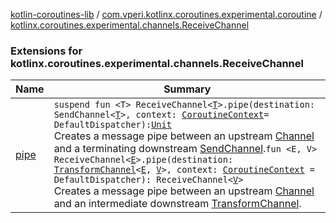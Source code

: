[kotlin-coroutines-lib](../../index.md) / [com.vperi.kotlinx.coroutines.experimental.coroutine](../index.md) / [kotlinx.coroutines.experimental.channels.ReceiveChannel](./index.md)

### Extensions for kotlinx.coroutines.experimental.channels.ReceiveChannel

| Name | Summary |
|---|---|
| [pipe](pipe.md) | `suspend fun <T> ReceiveChannel<`[`T`](pipe.md#T)`>.pipe(destination: SendChannel<`[`T`](pipe.md#T)`>, context: `[`CoroutineContext`](https://kotlinlang.org/api/latest/jvm/stdlib/kotlin.coroutines.experimental/-coroutine-context/index.html)` = DefaultDispatcher): `[`Unit`](https://kotlinlang.org/api/latest/jvm/stdlib/kotlin/-unit/index.html)<br>Creates a message pipe between an upstream [Channel](#) and a terminating downstream [SendChannel](#).`fun <E, V> ReceiveChannel<`[`E`](pipe.md#E)`>.pipe(destination: `[`TransformChannel`](../-transform-channel.md)`<`[`E`](pipe.md#E)`, `[`V`](pipe.md#V)`>, context: `[`CoroutineContext`](https://kotlinlang.org/api/latest/jvm/stdlib/kotlin.coroutines.experimental/-coroutine-context/index.html)` = DefaultDispatcher): ReceiveChannel<`[`V`](pipe.md#V)`>`<br>Creates a message pipe between an upstream [Channel](#) and an intermediate downstream [TransformChannel](../-transform-channel.md). |
